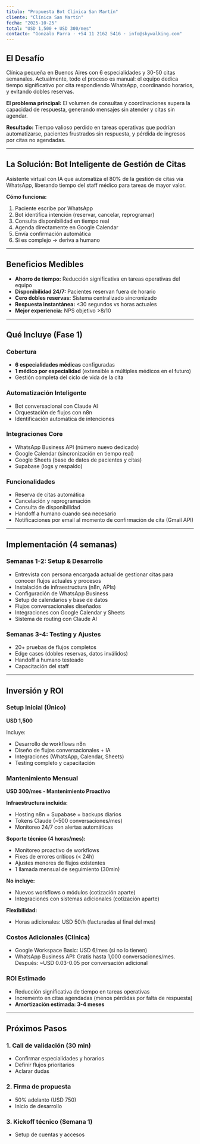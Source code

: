 ```yaml
---
titulo: "Propuesta Bot Clínica San Martín"
cliente: "Clínica San Martín"
fecha: "2025-10-25"
total: "USD 1,500 + USD 300/mes"
contacto: "Gonzalo Parra · +54 11 2162 5416 · info@skywalking.com"
---
```

## El Desafío

Clínica pequeña en Buenos Aires con 6 especialidades y 30-50 citas semanales. Actualmente, todo el proceso es manual: el equipo dedica tiempo significativo por cita respondiendo WhatsApp, coordinando horarios, y evitando dobles reservas.

**El problema principal:** El volumen de consultas y coordinaciones supera la capacidad de respuesta, generando mensajes sin atender y citas sin agendar.

**Resultado:** Tiempo valioso perdido en tareas operativas que podrían automatizarse, pacientes frustrados sin respuesta, y pérdida de ingresos por citas no agendadas.

---

## La Solución: Bot Inteligente de Gestión de Citas

Asistente virtual con IA que automatiza el 80% de la gestión de citas vía WhatsApp, liberando tiempo del staff médico para tareas de mayor valor.

**Cómo funciona:**

1. Paciente escribe por WhatsApp
2. Bot identifica intención (reservar, cancelar, reprogramar)
3. Consulta disponibilidad en tiempo real
4. Agenda directamente en Google Calendar
5. Envía confirmación automática
6. Si es complejo → deriva a humano

---

## Beneficios Medibles

- **Ahorro de tiempo:** Reducción significativa en tareas operativas del equipo
- **Disponibilidad 24/7:** Pacientes reservan fuera de horario
- **Cero dobles reservas:** Sistema centralizado sincronizado
- **Respuesta instantánea:** <30 segundos vs horas actuales
- **Mejor experiencia:** NPS objetivo >8/10

---

## Qué Incluye (Fase 1)

### Cobertura

- **6 especialidades médicas** configuradas
- **1 médico por especialidad** (extensible a múltiples médicos en el futuro)
- Gestión completa del ciclo de vida de la cita

### Automatización Inteligente

- Bot conversacional con Claude AI
- Orquestación de flujos con n8n
- Identificación automática de intenciones

### Integraciones Core

- WhatsApp Business API (número nuevo dedicado)
- Google Calendar (sincronización en tiempo real)
- Google Sheets (base de datos de pacientes y citas)
- Supabase (logs y respaldo)

### Funcionalidades

- Reserva de citas automática
- Cancelación y reprogramación
- Consulta de disponibilidad
- Handoff a humano cuando sea necesario
- Notificaciones por email al momento de confirmación de cita (Gmail API)

---

## Implementación (4 semanas)

### Semanas 1-2: Setup & Desarrollo

- Entrevista con persona encargada actual de gestionar citas para conocer flujos actuales y procesos
- Instalación de infraestructura (n8n, APIs)
- Configuración de WhatsApp Business
- Setup de calendarios y base de datos
- Flujos conversacionales diseñados
- Integraciones con Google Calendar y Sheets
- Sistema de routing con Claude AI

### Semanas 3-4: Testing y Ajustes

- 20+ pruebas de flujos completos
- Edge cases (dobles reservas, datos inválidos)
- Handoff a humano testeado
- Capacitación del staff

---

## Inversión y ROI

### Setup Inicial (Único)

**USD 1,500**

Incluye:

- Desarrollo de workflows n8n
- Diseño de flujos conversacionales + IA
- Integraciones (WhatsApp, Calendar, Sheets)
- Testing completo y capacitación

### Mantenimiento Mensual

**USD 300/mes - Mantenimiento Proactivo**

**Infraestructura incluida:**
- Hosting n8n + Supabase + backups diarios
- Tokens Claude (~500 conversaciones/mes)
- Monitoreo 24/7 con alertas automáticas

**Soporte técnico (4 horas/mes):**
- Monitoreo proactivo de workflows
- Fixes de errores críticos (< 24h)
- Ajustes menores de flujos existentes
- 1 llamada mensual de seguimiento (30min)

**No incluye:**
- Nuevos workflows o módulos (cotización aparte)
- Integraciones con sistemas adicionales (cotización aparte)

**Flexibilidad:**
- Horas adicionales: USD 50/h (facturadas al final del mes)

### Costos Adicionales (Clínica)

- Google Workspace Basic: USD 6/mes (si no lo tienen)
- WhatsApp Business API: Gratis hasta 1,000 conversaciones/mes. Después: ~USD 0.03-0.05 por conversación adicional

### ROI Estimado

- Reducción significativa de tiempo en tareas operativas
- Incremento en citas agendadas (menos pérdidas por falta de respuesta)
- **Amortización estimada: 3-4 meses**
---
## Próximos Pasos
### 1. Call de validación (30 min)
- Confirmar especialidades y horarios
- Definir flujos prioritarios
- Aclarar dudas
### 2. Firma de propuesta
- 50% adelanto (USD 750)
- Inicio de desarrollo
### 3. Kickoff técnico (Semana 1)
- Setup de cuentas y accesos
